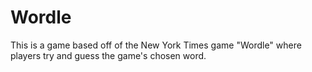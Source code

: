 # Wordle
This is a game based off of the New York Times game "Wordle" where players try and guess the game's chosen word. 
